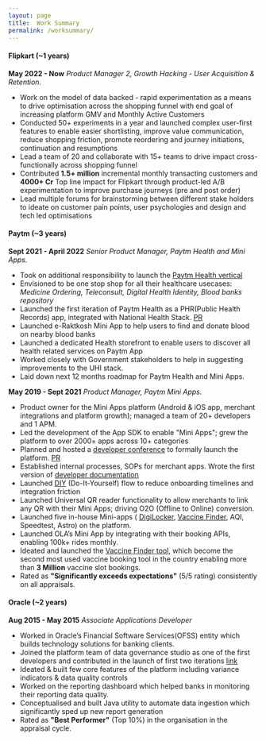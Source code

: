 ```yaml
---
layout: page
title:  Work Summary
permalink: /worksummary/
---
```


#### Flipkart (~1 years) ####

**May 2022 - Now** *Product Manager 2, Growth Hacking - User Acquisition & Retention.*

- Work on the model of data backed - rapid experimentation as a means to drive optimisation across the shopping funnel with end goal of increasing platform GMV and Monthly Active Customers
- Conducted 50+ experiments in a year and launched complex user-first features to enable easier shortlisting, improve value communication, reduce shopping friction, promote reordering and journey initiations, continuation and resumptions
- Lead a team of 20 and collaborate with 15+ teams to drive impact cross-functionally across shopping funnel
- Contributed **1.5+ million** incremental monthly transacting customers and **4000+ Cr** Top line impact for Flipkart through product-led A/B experimentation to improve purchase journeys (pre and post order)
- Lead multiple forums for brainstorming between different stake holders to ideate on customer pain points, user psychologies and design and tech led optimisations

#### Paytm (~3 years) ####

 **Sept 2021 - April 2022** *Senior Product Manager, Paytm Health and Mini Apps.*

-   Took on additional responsibility to launch the [Paytm Health vertical](https://twitter.com/Paytm/status/1479712862746517506)
-   Envisioned to be one stop shop for all their healthcare usecases: _Medicine Ordering, Teleconsult, Digital Health Identity, Blood banks repository_
-   Launched the first iteration of Paytm Health as a PHR(Public Health Records) app, integrated with National Health Stack. [PR](https://www.livemint.com/technology/paytm-users-can-now-create-their-health-id-know-its-benefits-11640596211499.html)
-   Launched e-Raktkosh Mini App to help users to find and donate blood on nearby blood banks
-   Launched a dedicated Health storefront to enable users to discover all health related services on Paytm App
-   Worked closely with Government stakeholders to help in suggesting improvements to the UHI stack.
-   Laid down next 12 months roadmap for Paytm Health and Mini Apps.

**May 2019 - Sept 2021** *Product Manager, Paytm Mini Apps.*

-   Product owner for the Mini Apps platform (Android & iOS app, merchant integrations and platform growth); managed a team of 20+ developers and 1 APM.
-   Led the development of the App SDK to enable "Mini Apps"; grew the platform to over 2000+ apps across 10+ categories
-   Planned and hosted a [developer conference](https://www.youtube.com/watch?v=nuK7Ct59Vyk&t=3162s) to formally launch the platform. [PR](https://www.livemint.com/technology/apps/paytm-announces-mini-apps-developers-conference-on-8-october-11601965880559.html)
-   Established internal processes, SOPs for merchant apps. Wrote the first version of [developer documentation](https://business.paytm.com/docs/miniprograms/overview/)
-   Launched [DIY](https://www.youtube.com/watch?v=W0qN81dujfs) (Do-It-Yourself) flow to reduce onboarding timelines and integration friction
-   Launched Universal QR reader functionality to allow merchants to link any QR with their Mini Apps; driving O2O (Offline to Online) conversion.
-   Launched five in-house Mini-apps ( [DigiLocker](https://www.hindustantimes.com/business/paytm-integrates-digilocker-brings-access-to-documents-on-its-app-101634105338544.html), [Vaccine Finder](https://www.livemint.com/technology/apps/want-to-book-covid-19-vaccination-slots-on-paytm-here-s-how-11624093960278.html), AQI, Speedtest, Astro) on the platform.
-   Launched OLA’s Mini App by integrating with their booking APIs, enabling 100k+ rides monthly.
-   Ideated and launched the [Vaccine Finder tool](https://product-noob.github.io/Journey-to-create-the-Covid-Slot-Finder-Tool/), which become the second most used vaccine booking tool in the country enabling more than **3 Million** vaccine slot bookings.
-   Rated as **"Significantly exceeds expectations"** (5/5 rating) consistently on all appraisals.

#### Oracle (~2 years) ####

**Aug 2015 - May 2015** *Associate Applications Developer*

-   Worked in Oracle’s Financial Software Services(OFSS) entity which builds technology solutions for banking clients.
-   Joined the platform team of data governance studio as one of the first developers and contributed in the launch of first two iterations [link](https://www.oracle.com/a/ocom/docs/industries/financial-services/ds-ofs-dgrr-3714726.pdf)
-   Ideated & built few core features of the platform including variance indicators & data quality controls
-   Worked on the reporting dashboard which helped banks in monitoring their reporting data quality.
-   Conceptualised and built Java utility to automate data ingestion which significantly sped up new report generation
-   Rated as **"Best Performer"** (Top 10%) in the organisation in the appraisal cycle.
